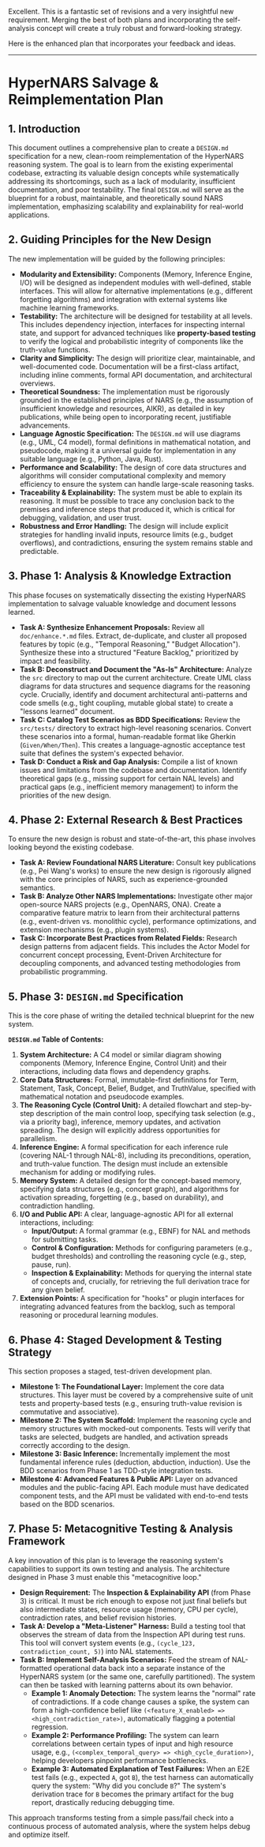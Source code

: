 Excellent. This is a fantastic set of revisions and a very insightful new requirement. Merging the best of both plans and incorporating the self-analysis concept will create a truly robust and forward-looking strategy.

Here is the enhanced plan that incorporates your feedback and ideas.

----

# HyperNARS Salvage & Reimplementation Plan

## 1. Introduction

This document outlines a comprehensive plan to create a `DESIGN.md` specification for a new, clean-room reimplementation of the HyperNARS reasoning system. The goal is to learn from the existing experimental codebase, extracting its valuable design concepts while systematically addressing its shortcomings, such as a lack of modularity, insufficient documentation, and poor testability. The final `DESIGN.md` will serve as the blueprint for a robust, maintainable, and theoretically sound NARS implementation, emphasizing scalability and explainability for real-world applications.

## 2. Guiding Principles for the New Design

The new implementation will be guided by the following principles:

*   **Modularity and Extensibility:** Components (Memory, Inference Engine, I/O) will be designed as independent modules with well-defined, stable interfaces. This will allow for alternative implementations (e.g., different forgetting algorithms) and integration with external systems like machine learning frameworks.
*   **Testability:** The architecture will be designed for testability at all levels. This includes dependency injection, interfaces for inspecting internal state, and support for advanced techniques like **property-based testing** to verify the logical and probabilistic integrity of components like the truth-value functions.
*   **Clarity and Simplicity:** The design will prioritize clear, maintainable, and well-documented code. Documentation will be a first-class artifact, including inline comments, formal API documentation, and architectural overviews.
*   **Theoretical Soundness:** The implementation must be rigorously grounded in the established principles of NARS (e.g., the assumption of insufficient knowledge and resources, AIKR), as detailed in key publications, while being open to incorporating recent, justifiable advancements.
*   **Language Agnostic Specification:** The `DESIGN.md` will use diagrams (e.g., UML, C4 model), formal definitions in mathematical notation, and pseudocode, making it a universal guide for implementation in any suitable language (e.g., Python, Java, Rust).
*   **Performance and Scalability:** The design of core data structures and algorithms will consider computational complexity and memory efficiency to ensure the system can handle large-scale reasoning tasks.
*   **Traceability & Explainability:** The system must be able to explain its reasoning. It must be possible to trace any conclusion back to the premises and inference steps that produced it, which is critical for debugging, validation, and user trust.
*   **Robustness and Error Handling:** The design will include explicit strategies for handling invalid inputs, resource limits (e.g., budget overflows), and contradictions, ensuring the system remains stable and predictable.

## 3. Phase 1: Analysis & Knowledge Extraction

This phase focuses on systematically dissecting the existing HyperNARS implementation to salvage valuable knowledge and document lessons learned.

*   **Task A: Synthesize Enhancement Proposals:** Review all `doc/enhance.*.md` files. Extract, de-duplicate, and cluster all proposed features by topic (e.g., "Temporal Reasoning," "Budget Allocation"). Synthesize these into a structured "Feature Backlog," prioritized by impact and feasibility.
*   **Task B: Deconstruct and Document the "As-Is" Architecture:** Analyze the `src` directory to map out the current architecture. Create UML class diagrams for data structures and sequence diagrams for the reasoning cycle. Crucially, identify and document architectural anti-patterns and code smells (e.g., tight coupling, mutable global state) to create a "lessons learned" document.
*   **Task C: Catalog Test Scenarios as BDD Specifications:** Review the `src/tests/` directory to extract high-level reasoning scenarios. Convert these scenarios into a formal, human-readable format like Gherkin (`Given/When/Then`). This creates a language-agnostic acceptance test suite that defines the system's expected behavior.
*   **Task D: Conduct a Risk and Gap Analysis:** Compile a list of known issues and limitations from the codebase and documentation. Identify theoretical gaps (e.g., missing support for certain NAL levels) and practical gaps (e.g., inefficient memory management) to inform the priorities of the new design.

## 4. Phase 2: External Research & Best Practices

To ensure the new design is robust and state-of-the-art, this phase involves looking beyond the existing codebase.

*   **Task A: Review Foundational NARS Literature:** Consult key publications (e.g., Pei Wang's works) to ensure the new design is rigorously aligned with the core principles of NARS, such as experience-grounded semantics.
*   **Task B: Analyze Other NARS Implementations:** Investigate other major open-source NARS projects (e.g., OpenNARS, ONA). Create a comparative feature matrix to learn from their architectural patterns (e.g., event-driven vs. monolithic cycle), performance optimizations, and extension mechanisms (e.g., plugin systems).
*   **Task C: Incorporate Best Practices from Related Fields:** Research design patterns from adjacent fields. This includes the Actor Model for concurrent concept processing, Event-Driven Architecture for decoupling components, and advanced testing methodologies from probabilistic programming.

## 5. Phase 3: `DESIGN.md` Specification

This is the core phase of writing the detailed technical blueprint for the new system.

**`DESIGN.md` Table of Contents:**

1.  **System Architecture:** A C4 model or similar diagram showing components (Memory, Inference Engine, Control Unit) and their interactions, including data flows and dependency graphs.
2.  **Core Data Structures:** Formal, immutable-first definitions for Term, Statement, Task, Concept, Belief, Budget, and TruthValue, specified with mathematical notation and pseudocode examples.
3.  **The Reasoning Cycle (Control Unit):** A detailed flowchart and step-by-step description of the main control loop, specifying task selection (e.g., via a priority bag), inference, memory updates, and activation spreading. The design will explicitly address opportunities for parallelism.
4.  **Inference Engine:** A formal specification for each inference rule (covering NAL-1 through NAL-8), including its preconditions, operation, and truth-value function. The design must include an extensible mechanism for adding or modifying rules.
5.  **Memory System:** A detailed design for the concept-based memory, specifying data structures (e.g., concept graph), and algorithms for activation spreading, forgetting (e.g., based on durability), and contradiction handling.
6.  **I/O and Public API:** A clear, language-agnostic API for all external interactions, including:
    *   **Input/Output:** A formal grammar (e.g., EBNF) for NAL and methods for submitting tasks.
    *   **Control & Configuration:** Methods for configuring parameters (e.g., budget thresholds) and controlling the reasoning cycle (e.g., step, pause, run).
    *   **Inspection & Explainability:** Methods for querying the internal state of concepts and, crucially, for retrieving the full derivation trace for any given belief.
7.  **Extension Points:** A specification for "hooks" or plugin interfaces for integrating advanced features from the backlog, such as temporal reasoning or procedural learning modules.

## 6. Phase 4: Staged Development & Testing Strategy

This section proposes a staged, test-driven development plan.

*   **Milestone 1: The Foundational Layer:** Implement the core data structures. This layer must be covered by a comprehensive suite of unit tests and property-based tests (e.g., ensuring truth-value revision is commutative and associative).
*   **Milestone 2: The System Scaffold:** Implement the reasoning cycle and memory structures with mocked-out components. Tests will verify that tasks are selected, budgets are handled, and activation spreads correctly according to the design.
*   **Milestone 3: Basic Inference:** Incrementally implement the most fundamental inference rules (deduction, abduction, induction). Use the BDD scenarios from Phase 1 as TDD-style integration tests.
*   **Milestone 4: Advanced Features & Public API:** Layer on advanced modules and the public-facing API. Each module must have dedicated component tests, and the API must be validated with end-to-end tests based on the BDD scenarios.

## 7. Phase 5: Metacognitive Testing & Analysis Framework

A key innovation of this plan is to leverage the reasoning system's capabilities to support its own testing and analysis. The architecture designed in Phase 3 must enable this "metacognitive loop."

*   **Design Requirement:** The **Inspection & Explainability API** (from Phase 3) is critical. It must be rich enough to expose not just final beliefs but also intermediate states, resource usage (memory, CPU per cycle), contradiction rates, and belief revision histories.
*   **Task A: Develop a "Meta-Listener" Harness:** Build a testing tool that observes the stream of data from the Inspection API during test runs. This tool will convert system events (e.g., `(cycle_123, contradiction_count, 5)`) into NAL statements.
*   **Task B: Implement Self-Analysis Scenarios:** Feed the stream of NAL-formatted operational data back into a separate instance of the HyperNARS system (or the same one, carefully partitioned). The system can then be tasked with learning patterns about its own behavior.
    *   **Example 1: Anomaly Detection:** The system learns the "normal" rate of contradictions. If a code change causes a spike, the system can form a high-confidence belief like `(<feature_X_enabled> => <high_contradiction_rate>)`, automatically flagging a potential regression.
    *   **Example 2: Performance Profiling:** The system can learn correlations between certain types of input and high resource usage, e.g., `(<complex_temporal_query> => <high_cycle_duration>)`, helping developers pinpoint performance bottlenecks.
    *   **Example 3: Automated Explanation of Test Failures:** When an E2E test fails (e.g., expected `A`, got `B`), the test harness can automatically query the system: "Why did you conclude `B`?" The system's derivation trace for `B` becomes the primary artifact for the bug report, drastically reducing debugging time.

This approach transforms testing from a simple pass/fail check into a continuous process of automated analysis, where the system helps debug and optimize itself.
